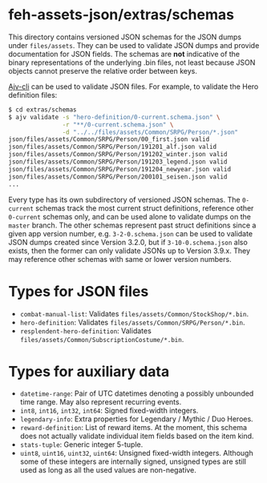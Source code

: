 # feh-assets-json/extras/schemas

This directory contains versioned JSON schemas for the JSON dumps under
`files/assets`. They can be used to validate JSON dumps and provide
documentation for JSON fields. The schemas are **not** indicative of the binary
representations of the underlying .bin files, not least because JSON objects
cannot preserve the relative order between keys.

[Ajv-cli](https://github.com/epoberezkin/ajv) can be used to validate JSON
files. For example, to validate the Hero definition files:

```sh
$ cd extras/schemas
$ ajv validate -s "hero-definition/0-current.schema.json" \
               -r "**/0-current.schema.json" \
               -d "../../files/assets/Common/SRPG/Person/*.json"
json/files/assets/Common/SRPG/Person/00_first.json valid
json/files/assets/Common/SRPG/Person/191201_alf.json valid
json/files/assets/Common/SRPG/Person/191202_winter.json valid
json/files/assets/Common/SRPG/Person/191203_legend.json valid
json/files/assets/Common/SRPG/Person/191204_newyear.json valid
json/files/assets/Common/SRPG/Person/200101_seisen.json valid
...
```

Every type has its own subdirectory of versioned JSON schemas. The `0-current`
schemas track the most current struct definitions, reference other `0-current`
schemas only, and can be used alone to validate dumps on the `master` branch.
The other schemas represent past struct definitions since a given app version
number, e.g. `3-2-0.schema.json` can be used to validate JSON dumps created
since Version 3.2.0, but if `3-10-0.schema.json` also exists, then the former
can only validate JSONs up to Version 3.9.x. They may reference other schemas
with same or lower version numbers.

# Types for JSON files

* `combat-manual-list`: Validates `files/assets/Common/StockShop/*.bin`.
* `hero-definition`: Validates `files/assets/Common/SRPG/Person/*.bin`.
* `resplendent-hero-definition`: Validates
  `files/assets/Common/SubscriptionCostume/*.bin`.

# Types for auxiliary data

* `datetime-range`: Pair of UTC datetimes denoting a possibly unbounded time
  range. May also represent recurring events.
* `int8`, `int16`, `int32`, `int64`: Signed fixed-width integers.
* `legendary-info`: Extra properties for Legendary / Mythic / Duo Heroes.
* `reward-definition`: List of reward items. At the moment, this schema does not
  actually validate individual item fields based on the item kind.
* `stats-tuple`: Generic integer 5-tuple.
* `uint8`, `uint16`, `uint32`, `uint64`: Unsigned fixed-width integers. Although
  some of these integers are internally signed, unsigned types are still used as
  long as all the used values are non-negative.
